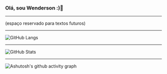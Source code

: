 ### Olá, sou Wenderson :)👋
---
(espaço reservado para textos futuros)

---
![GitHub Langs](https://github-readme-stats.vercel.app/api/top-langs/?username=wenderson-juvenal&theme=neon)

---
![GitHub Stats](https://github-readme-stats.vercel.app/api?username=wenderson-juvenal&show_icons=true&theme=neon)

---
![Ashutosh's github activity graph](https://github-readme-activity-graph.vercel.app/graph?username=wenderson-juvenal&bg_color=0a2420&color=ffffff&line=00fffb&point=ffffff&area=true&hide_border=true)
